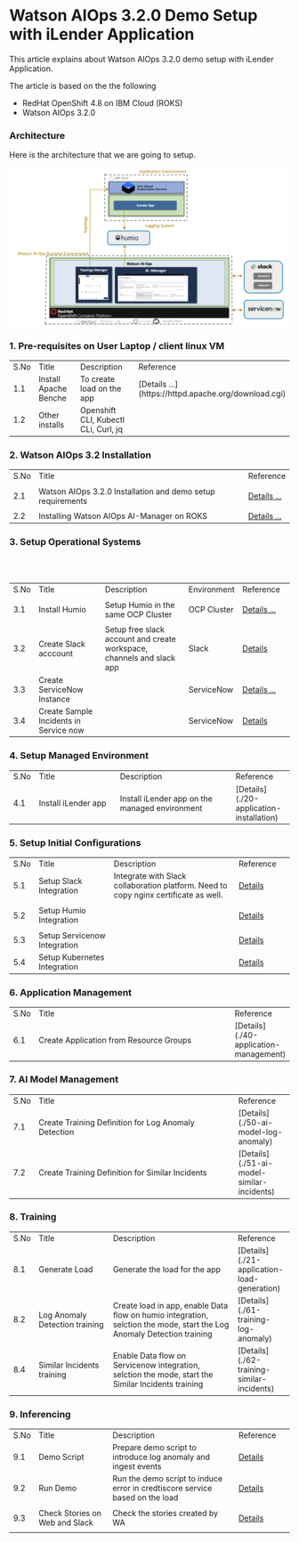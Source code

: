 # Watson AIOps 3.2.0 Demo Setup with iLender Application

This article explains about Watson AIOps 3.2.0 demo setup with iLender Application.

The article is based on the the following
 - RedHat OpenShift 4.8 on IBM Cloud (ROKS)
 - Watson AIOps 3.2.0


### Architecture

Here is the architecture that we are going to setup.    

<img src="images/architecture.png">


### 1. Pre-requisites on User Laptop  / client linux VM

<table>
    <tr>
        <td width="4%">S.No</td>
        <td width="28%">Title</td>
        <td width="40%">Description</td>
        <td width="20%">Reference</td>
    </tr>
    <tr>
        <td>1.1</td>
        <td>Install Apache Benche </td>
        <td>To create load on the app</td>
        <td>[Details ...](https://httpd.apache.org/download.cgi)</td>
    </tr>
    <tr>
        <td>1.2</td>
        <td>Other installs </td>
        <td> Openshift CLI, Kubectl CLi, Curl, jq </td>
        <td>
        </td>
    </tr>        
</table>


### 2. Watson AIOps 3.2 Installation

<table>
    <tr>
        <td width="4%">S.No</td>
        <td width="84%">Title</td>
        <td width="12%">Reference</td>
    </tr>
    <tr>
        <td>2.1</td>
        <td>Watson AIOps 3.2.0 Installation and demo setup requirements</td>
        <td>

[Details ...](./01-install-prerequisite)
        </td>
    </tr>
    <tr>
        <td>2.2</td>
        <td>Installing Watson AIOps AI-Manager on ROKS</td>
        <td>
[Details ...](./03-install-ai-manager)
        </td>
    </tr>

</table>

### 3. Setup Operational Systems

<table>
    <tr>
        <td width="4%">S.No</td>
        <td width="28%">Title</td>
        <td width="40%">Description</td>
        <td width="8%">Environment</td>
        <td width="20%">Reference</td>
    </tr>
    <tr>
        <td>3.1</td>
        <td>Install Humio</td>
        <td>Setup Humio in the same OCP Cluster</td>
        <td>OCP Cluster</td>
        <td>

[Details ...](./81-installing-humio-on-openshift)</td>
    </tr>   
    <tr>
        <td>3.2 </td>
        <td>Create Slack acccount</td>
        <td>Setup free slack account and create workspace, channels and slack app</td>
        <td>Slack</td>
        <td>[Details](./32-integrations-slack)</td>
    </tr>   
    <tr>
        <td>3.3 </td>
        <td>Create ServiceNow Instance</td>
        <td></td>
        <td>ServiceNow</td>
        <td>[Details ...](https://developer.servicenow.com/dev.do)</td>
    </tr>
    <tr>
        <td>3.4 </td>
        <td>Create Sample Incidents in Service now</td>
        <td></td>
        <td>ServiceNow</td>
        <td>[Details](https://github.com/ibm-gsi-ecosystem/watson-ai-ops-snow/tree/main/01-snow-incidents)</td>
    </tr>
</table>


### 4. Setup Managed Environment

<table>
    <tr>
        <td width="4%">S.No</td>
        <td width="28%">Title</td>
        <td width="40%">Description</td>
        <td width="20%">Reference</td>
    </tr>
    <tr>
        <td>4.1</td>
        <td>Install iLender app</td>
        <td>Install iLender app on the managed environment</td>
        <td>[Details](./20-application-installation)</td>
    </tr>
</table>


### 5. Setup Initial Configurations

<table>
    <tr>
        <td width="4%">S.No</td>
        <td width="28%">Title</td>
        <td width="48%">Description</td>
        <td width="20%">Reference</td>
    </tr>
    <tr>
        <td>5.1</td>
        <td>Setup Slack Integration</td>
        <td>Integrate with Slack collaboration platform. Need to copy nginx certificate as well.</td>
        <td>

[Details](./32-integrations-slack)
</td>
    </tr>
    <tr>
        <td>5.2</td>
        <td>Setup Humio Integration</td>
        <td>&nbsp;</td>
        <td> 
        
[Details](./30-integrations-humio)</td>
    </tr>
    <tr>
        <td>5.3</td>
        <td>Setup Servicenow Integration</td>
        <td>&nbsp;</td>
        <td>[Details](./31-integrations-servicenow)</td>
    </tr>
    <tr>
        <td>5.4</td>
        <td>Setup Kubernetes Integration</td>
        <td>&nbsp;</td>
        <td>[Details](./33-integrations-kubernetes-observer)</td>
    </tr>    
</table>

### 6. Application Management

<table>
    <tr>
        <td width="4%">S.No</td>
        <td width="76%">Title</td>
        <td width="20%">Reference</td>
    </tr>
    <tr>
        <td>6.1</td>
        <td>Create Application from Resource Groups </td>
        <td>[Details](./40-application-management)</td>
    </tr>
</table>

### 7. AI Model Management

<table>
    <tr>
        <td width="4%">S.No</td>
        <td width="76%">Title</td>
        <td width="20%">Reference</td>
    </tr>
    <tr>
        <td>7.1</td>
        <td>Create Training Definition for Log Anomaly Detection </td>
        <td>[Details](./50-ai-model-log-anomaly)          </td>
    </tr>
    <tr>
        <td>7.2</td>
        <td>Create Training Definition for Similar Incidents </td>
        <td>[Details](./51-ai-model-similar-incidents)          </td>
    </tr>    
</table>

### 8. Training

<table>
    <tr>
        <td width="4%">S.No</td>
        <td width="28%">Title</td>
        <td width="48%">Description</td>
        <td width="20%">Reference</td>
    </tr>
    <tr>
        <td>8.1</td>
        <td>Generate Load</td>
        <td>Generate the load for the app</td>
        <td>[Details](./21-application-load-generation)</td>
    </tr>    
    <tr>
        <td>8.2</td>
        <td>Log Anomaly Detection training </td>
        <td>Create load in app, enable Data flow on humio integration, selction the mode, start the Log Anomaly Detection training</td>
        <td>[Details](./61-training-log-anomaly)</td>
    </tr>
    <tr>
        <td>8.4</td>
        <td>Similar Incidents training </td>
        <td>Enable Data flow on Servicenow integration, selction the mode, start the Similar Incidents training</td>
        <td>[Details](./62-training-similar-incidents)</td>
    </tr>    
</table>


### 9. Inferencing

<table>
    <tr>
        <td width="4%">S.No</td>
        <td width="28%">Title</td>
        <td width="48%">Description</td>
        <td width="20%">Reference</td>
    </tr>
    <tr>
        <td>9.1</td>
        <td>Demo Script </td>
        <td>Prepare demo script to introduce log anomaly and ingest events</td>
        <td>

[Details](./70-inferencing-demo-script)
        </td>
    </tr>
    <tr>
        <td>9.2</td>
        <td>Run Demo </td>
        <td>Run the demo script to induce error in credtiscore service based on the load</td>
        <td>

[Details](./71-inferencing-run-demo)
        </td>
    </tr>
    <tr>
        <td>9.3</td>
        <td>Check Stories on Web and Slack  </td>
        <td>Check the stories created by WA</td>
        <td>

[Details](./72-inferencing-view-results)
        </td>
    </tr>
</table>
